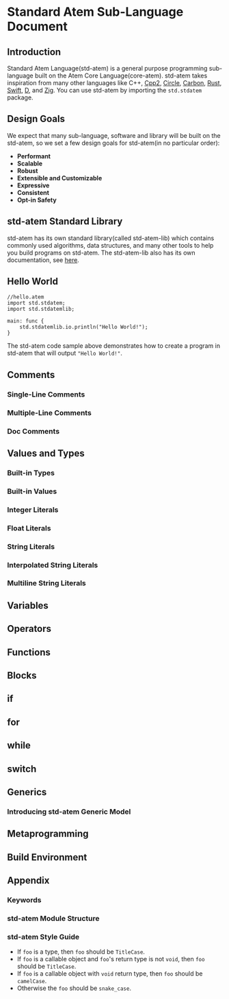 # Standard Atem Sub-Language Document

## Introduction

Standard Atem Language(std-atem) is a general purpose programming sub-language built on the Atem Core Language(core-atem). std-atem takes inspiration from many other languages like C++,  [Cpp2](https://github.com/hsutter/cppfront), [Circle](circle-lang.org), [Carbon](https://github.com/carbon-language/carbon-lang), [Rust](https://www.rust-lang.org/), [Swift](https://www.swift.org/documentation/), [D](https://dlang.org/), and [Zig](https://ziglang.org/). You can use std-atem by importing the `std.stdatem` package.

## Design Goals

We expect that many sub-language, software and library will be built on the std-atem, so we set a few design goals for std-atem(in no particular order):

* **Performant**
* **Scalable**
* **Robust**
* **Extensible and Customizable**
* **Expressive**
* **Consistent**
* **Opt-in Safety**

## std-atem Standard Library

std-atem has its own standard library(called std-atem-lib) which contains commonly used algorithms, data structures,  and many other tools to help you build programs on std-atem. The std-atem-lib also has its own documentation, see [here]().

## Hello World

```
//hello.atem
import std.stdatem;
import std.stdatemlib;

main: func {
	std.stdatemlib.io.println("Hello World!");
}
```

The std-atem code sample above demonstrates how to create a program in std-atem that will output `"Hello World!"`.

## Comments

### Single-Line Comments

### Multiple-Line Comments

### Doc Comments

## Values and Types

### Built-in Types

### Built-in Values

### Integer Literals

### Float Literals

### String Literals

### Interpolated String Literals

### Multiline String Literals

## Variables

## Operators

## Functions

## Blocks

## if

## for

## while

## switch

## Generics

### Introducing std-atem Generic Model

## Metaprogramming

## Build Environment

## Appendix

### Keywords

### std-atem Module Structure

### std-atem Style Guide

* If `foo` is a type, then `foo` should be `TitleCase`.
* If `foo` is a callable object and `foo`'s return type is not `void`, then `foo` should be `TitleCase`.
* If `foo` is a callable object with `void` return type, then `foo` should be `camelCase`.
* Otherwise the `foo` should be `snake_case`.